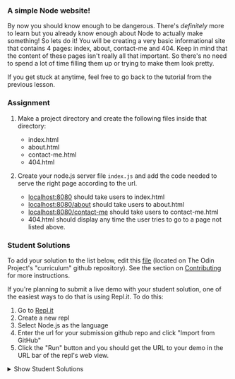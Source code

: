 ### A simple Node website!

By now you should know enough to be dangerous. There's *definitely* more to learn but you already know enough about Node to actually make something! So lets do it! You will be creating a very basic informational site that contains 4 pages: index, about, contact-me and 404. Keep in mind that the content of these pages isn't really all that important. So there's no need to spend a lot of time filling them up or trying to make them look pretty.

If you get stuck at anytime, feel free to go back to the tutorial from the previous lesson.

### Assignment

<div class="lesson-content__panel" markdown="1">

1. Make a project directory and create the following files inside that directory:
    - index.html
    - about.html
    - contact-me.html
    - 404.html

2. Create your node.js server file `index.js` and add the code needed to serve the right page according to the url.
    - [localhost:8080](http://localhost:8080) should take users to index.html
    - [localhost:8080/about](http://localhost:8080/about) should take users to about.html
    - [localhost:8080/contact-me](http://localhost:8080/contact-me) should take users to contact-me.html
    - 404.html should display any time the user tries to go to a page not listed above.
</div>

### Student Solutions
To add your solution to the list below, edit this [file](https://github.com/TheOdinProject/curriculum/blob/master/nodeJS/getting-started/Getting-Started-Project.md) (located on The Odin Project's "curriculum" github repository). See the section on [Contributing](http://github.com/TheOdinProject/curriculum/blob/master/contributing.md) for more instructions.

If you're planning to submit a live demo with your student solution, one of the easiest ways to do that is using Repl.it. To do this:

1. Go to [Repl.it](https://repl.it)
2. Create a new repl
3. Select Node.js as the language
4. Enter the url for your submission github repo and click "Import from GitHub"
5. Click the "Run" button and you should get the URL to your demo in the URL bar of the repl's web view.

<details markdown="block">
  <summary> Show Student Solutions </summary>

- Add your solution below this line!
- [MikkRou's Solution](https://github.com/MikkRou/basic-informational-site) - [View in browser](https://basic-informational-site.mikkrou.repl.co)
- [Eljoey's Solution](https://github.com/eljoey/Basic_Node_Site)
- [Vedat's Solution](https://github.com/mvedataydin/initiate-node) - [View in browser](https://repl.it/@mvedataydin/initiate-node)
- [Henry Kirya's](https://github.com/harrika/nodemo) - [View in browser](https://repl.it/@HenryKirya/nodemo)
- [Brian Tuju's Solution](https://github.com/briantuju/odinProject/tree/master/Node_JS/basic_node_site)
- [tbmreza's Solution](https://github.com/tbmreza/odinproject-node1/) - [View in browser](https://NodeJS-Basic-Informational-Site--tbmreza.repl.co)
- [Carmine's Solution](https://github.com/cgrossi/node-beginner-project) - [View in browser](https://cgrossi.github.io/node-beginner-project/)
- [Faraz's Solution](https://github.com/frzkn/odin-projects/tree/master/basicinformationsite)
- [c-Nosetab's Solution](https://github.com/c-Nosetab/odin-project-assignments/tree/master/simpleSite)
- [Dom's Solution](https://gist.github.com/domemvs/92d94b8e8291e7159cd734d85f702de0)
- [Rayan's Solution](https://gist.github.com/RayanBassetti/61b73131cdf27cfd6acd95ef60aa7c82)
- [Jacob's Solution](https://github.com/jacobodden/odin-nodejs-projects/tree/master/basicinfosite)
- [Unwana's Solution](https://gist.github.com/afixoftrix/f5efeae6229f39fd4eb0787bd257cd7c)
- [Khalal's Solution](https://github.com/khalalw/The-Odin-Project/blob/master/node/infoSite/server.js)
- [Jake's Solution](https://github.com/jdonahue135/basic-informational-site)
- [ericzlmd's Solution](https://github.com/ericzlmd/The-Odin-Project---NodeJS)
- [GustavoRdz's Solution](https://github.com/GustavoRdz/odin-nodejs/tree/master/basic-informational-site)
- [Viho Serge](https://github.com/VihoSerge/node-simple-website/blob/master/index.js)
- [Avic Ndugu](https://repl.it/repls/AuthenticRepulsiveCells) - [View in browser](https://authenticrepulsivecells--five-nine.repl.co/)
- [Ryan Floyd's Solution](https://github.com/MrRyanFloyd/first-node-site)
- [Mitchell's Solution](https://github.com/mleers/simple-node-website)

</details>
